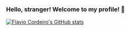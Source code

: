 ### Hello, stranger! Welcome to my profile! 🤖

[![Flavio Cordeiro's GitHub stats](https://github-readme-stats.vercel.app/api?username=flavioCoder1)](https://github.com/anuraghazra/github-readme-stats)

<!--
**flavioCoder1/flavioCoder1** is a ✨ _special_ ✨ repository because its `README.md` (this file) appears on your GitHub profile.

Here are some ideas to get you started:

- 🔭 I’m currently working on ...
- 🌱 I’m currently learning ...
- 👯 I’m looking to collaborate on ...
- 🤔 I’m looking for help with ...
- 💬 Ask me about ...
- 📫 How to reach me: ...
- 😄 Pronouns: ...
- ⚡ Fun fact: ...
-->
